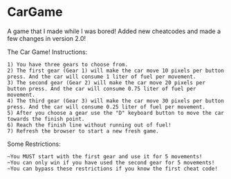 # CarGame
A game that I made while I was bored!
Added new cheatcodes and made a few changes in version 2.0!

The Car Game!
Instructions:

    1) You have three gears to choose from.
    2) The first gear (Gear 1) will make the car move 10 pixels per button press. And the car will consume 1 liter of fuel per movement.
    3) The second gear (Gear 2) will make the car move 20 pixels per button press. And the car will consume 0.75 liter of fuel per movement.
    4) The third gear (Gear 3) will make the car move 30 pixels per button press. And the car will consume 0.25 liter of fuel per movement.
    5) After you choose a gear use the "D" keyboard button to move the car towards the finish point.
    6) Reach the finish line without running out of fuel!
    7) Refresh the browser to start a new fresh game.

Some Restrictions:

    ~You MUST start with the first gear and use it for 5 movements!
    ~You can only win if you have used the second gear for 5 movements!
    ~You can bypass these restrictions if you know the first cheat code!
